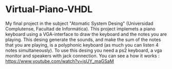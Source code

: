 # Virtual-Piano-VHDL
My final project in the subject "Atomatic System Desing" (Universidad Complutense, Facultad de Informática).
This project implemets a piano keyboard using a VGA-interface to draw the keyboard and the notes you are playing. 
This desing generate the sounds, and make the sum of the notes that you are playing, is a polyphonic keyboard (as much you can listen 4 notes simultaneously). To use this desing you need a ps2 keyboard, a vga monitor and speakers with jack connection.
You can see a how it works : https://www.youtube.com/watch?v=jsUY_maGSaM
